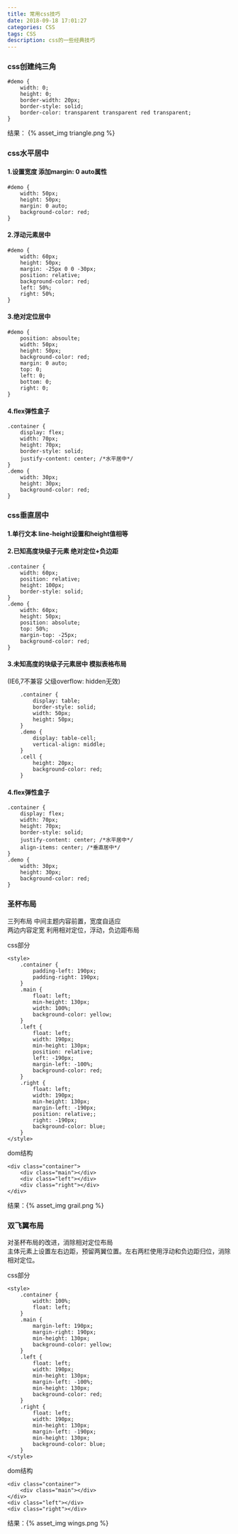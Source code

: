 ```yaml
---
title: 常用css技巧
date: 2018-09-18 17:01:27
categories: CSS
tags: CSS
description: css的一些经典技巧
---
```


### css创建纯三角  

    #demo {
        width: 0;
        height: 0;
        border-width: 20px;
        border-style: solid;
        border-color: transparent transparent red transparent;
    }

结果： {% asset_img triangle.png %}
### css水平居中  

   #### 1.设置宽度 添加margin: 0 auto属性  

    #demo {
        width: 50px;
        height: 50px;
        margin: 0 auto;
        background-color: red;
    }

   #### 2.浮动元素居中

    #demo {
        width: 60px;
        height: 50px;
        margin: -25px 0 0 -30px;
        position: relative;
        background-color: red;
        left: 50%;
        right: 50%;
    }

   #### 3.绝对定位居中

    #demo {
        position: absoulte;
        width: 50px;
        height: 50px;
        background-color: red;
        margin: 0 auto;
        top: 0;
        left: 0;
        bottom: 0;
        right: 0; 
    }

   #### 4.flex弹性盒子

    .container {
        display: flex;
        width: 70px;
        height: 70px;
        border-style: solid;
        justify-content: center; /*水平居中*/
    }
    .demo {
        width: 30px;
        height: 30px;
        background-color: red;
    }


### css垂直居中  

   #### 1.单行文本 line-height设置和height值相等
   #### 2.已知高度块级子元素 绝对定位+负边距

    .container {
		width: 60px;
        position: relative;
        height: 100px;
        border-style: solid;
    }
    .demo {
        width: 60px;
        height: 50px;
        position: absolute;
        top: 50%;
        margin-top: -25px;
        background-color: red;
    }

   #### 3.未知高度的块级子元素居中 模拟表格布局
   (IE6,7不兼容 父级overflow: hidden无效)

        .container {
            display: table;
            border-style: solid;
            width: 50px;
            height: 50px;
        }
        .demo {
            display: table-cell;
            vertical-align: middle;
        }
        .cell {
        	height: 20px;
            background-color: red;
        }

   #### 4.flex弹性盒子

    .container {
        display: flex;
        width: 70px;
        height: 70px;
        border-style: solid;
        justify-content: center; /*水平居中*/
        align-items: center; /*垂直居中*/
    }
    .demo {
        width: 30px;
        height: 30px;
        background-color: red;
    }

### 圣杯布局
三列布局 中间主题内容前置，宽度自适应   
两边内容定宽
利用相对定位，浮动，负边距布局

css部分

    <style>
        .container {
            padding-left: 190px;
            padding-right: 190px;
        }
        .main {
            float: left;
            min-height: 130px;
            width: 100%;
            background-color: yellow;
        }
        .left {
            float: left;
            width: 190px;
            min-height: 130px;
            position: relative;
            left: -190px;
            margin-left: -100%;
            background-color: red;
        }
        .right {
            float: left;
            width: 190px;
            min-height: 130px;
            margin-left: -190px;
            position: relative;;
            right: -190px;
            background-color: blue;
        }
	</style>

dom结构

    <div class="container">
        <div class="main"></div>
        <div class="left"></div>
        <div class="right"></div>
	</div>

结果：{% asset_img grail.png %}

### 双飞翼布局
对圣杯布局的改进，消除相对定位布局  
主体元素上设置左右边距，预留两翼位置。左右两栏使用浮动和负边距归位，消除相对定位。

css部分

    <style>
        .container {
            width: 100%;
            float: left;
        }
        .main {
            margin-left: 190px;
            margin-right: 190px;
            min-height: 130px;
            background-color: yellow;
        }
        .left {
            float: left;
            width: 190px;
            min-height: 130px;
            margin-left: -100%;
            min-height: 130px;
            background-color: red;
        }
        .right {
            float: left;
            width: 190px;
            min-height: 130px;
            margin-left: -190px;
            min-height: 130px;
            background-color: blue;
        }
    </style>

dom结构

    <div class="container">
		<div class="main"></div>
	</div>
	<div class="left"></div>
	<div class="right"></div>

结果：{% asset_img wings.png %}